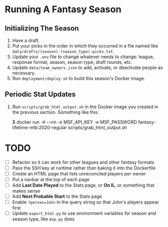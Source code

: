 # Running A Fantasy Season

## Initializing The Season

1. Have a draft.
1. Put your picks in the order in which they occurred in a file named like `data/drafts/(season)-(season_type)-picks.txt`.
1. Update your `.env` file to change whatever needs to change: league, response format, season, season type, draft rounds, etc.
1. Update `data/team_owners.json` to add, activate, or deactivate people as necessary.
1. Run `deployment/deploy.sh` to build this season's Docker image.

## Periodic Stat Updates

1. Run `scripts/grab_html_output.sh` in the Docker image you created in the previous section. Something like this:

    $ docker run -it --rm -e MSF_API_KEY -e MSF_PASSWORD fantasy-lifetime-mlb:2020-regular scripts/grab_html_output.sh

# TODO

- [ ] Refactor so it can work for other leagues and other fantasy formats
- [ ] Pass the SSH key at runtime rather than baking it into the Dockerfile
- [ ] Create an HTML page that lists unreconciled players per owner
- [ ] Put a navbar at the top of each page
- [ ] Add **Last Date Played** to the Stats page, or **On IL**, or something that makes sense
- [ ] Add **Next Probable Start** to the Stats page
- [ ] Enable `?person=John` in the query string so that John's players appear first
- [ ] Update `export_html.py` to use environment variables for season and season type, like `mvp.py` does